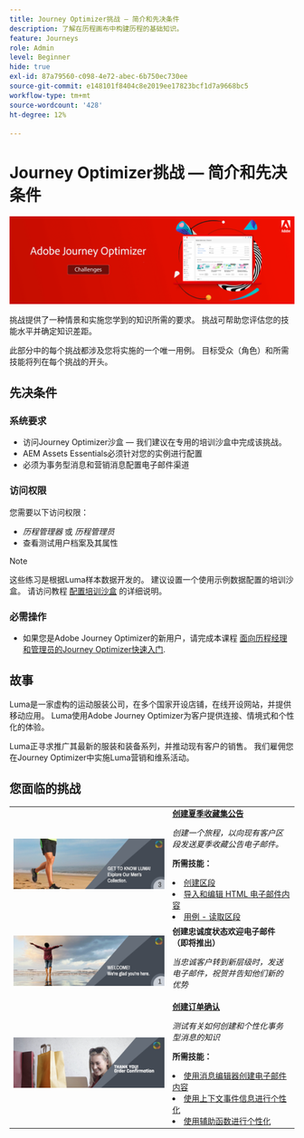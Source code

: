 ```yaml
---
title: Journey Optimizer挑战 — 简介和先决条件
description: 了解在历程画布中构建历程的基础知识。
feature: Journeys
role: Admin
level: Beginner
hide: true
exl-id: 87a79560-c098-4e72-abec-6b750ec730ee
source-git-commit: e148101f8404c8e2019ee17823bcf1d7a9668bc5
workflow-type: tm+mt
source-wordcount: '428'
ht-degree: 12%

---
```


# Journey Optimizer挑战 — 简介和先决条件

![AJO挑战横幅](./assets/ajo-banner-challenges.png)

挑战提供了一种情景和实施您学到的知识所需的要求。 挑战可帮助您评估您的技能水平并确定知识差距。

此部分中的每个挑战都涉及您将实施的一个唯一用例。 目标受众（角色）和所需技能将列在每个挑战的开头。

## 先决条件

### 系统要求

* 访问Journey Optimizer沙盒 — 我们建议在专用的培训沙盒中完成该挑战。
* AEM Assets Essentials必须针对您的实例进行配置
* 必须为事务型消息和营销消息配置电子邮件渠道

### 访问权限

您需要以下访问权限：
* *历程管理器* 或 *历程管理员*
* 查看测试用户档案及其属性

>[!NOTE]
> 这些练习是根据Luma样本数据开发的。 建议设置一个使用示例数据配置的培训沙盒。 请访问教程 [配置培训沙盒](/help/tutorial-configure-a-training-sandbox/introduction-and-prerequisites.md) 的详细说明。

### 必需操作

* 如果您是Adobe Journey Optimizer的新用户，请完成本课程 [面向历程经理和管理员的Journey Optimizer快速入门](https://experienceleague.adobe.com/?recommended=JourneyOptimizer-U-1-2021.1).


## 故事

Luma是一家虚构的运动服装公司，在多个国家开设店铺，在线开设网站，并提供移动应用。 Luma使用Adobe Journey Optimizer为客户提供连接、情境式和个性化的体验。

Luma正寻求推广其最新的服装和装备系列，并推动现有客户的销售。 我们雇佣您在Journey Optimizer中实施Luma营销和维系活动。

## 您面临的挑战

<table>
<tr>
<td>
 <div>
      <a href="summer-collection-announcement-challenge.md">
        <img alt="夏季收藏公告图像" src="./assets/email-assets/luma-transactional-onboarding-3.png"/>
      </a>
      </div>
  </td>
  <td>
   <strong><a href="summer-collection-announcement-challenge.md">创建夏季收藏集公告 </strong>
    </a>
      <p>
      <em>创建一个旅程，以向现有客户区段发送夏季收藏公告电子邮件。 </em>
      <p>
      <b>所需技能：</b>
      <li><a href="https://experienceleague.adobe.com/docs/journey-optimizer-learn/tutorials/profiles-segments-subscriptions/create-segments.html"> 创建区段</li>
      <li><a href="https://experienceleague.adobe.com/docs/journey-optimizer-learn/tutorials/create-messages/create-emails/import-and-author-html-email-content.html">导入和编辑 HTML 电子邮件内容</li>
      <li><a href="https://experienceleague.adobe.com/docs/journey-optimizer-learn/tutorials/create-journeys/use-case-read-segment.html">用例 - 读取区段</li>
  </td>
  </tr>
   <tr>
    <td>
    <div>
    <a>
      <img alt="欢迎" src="./assets/email-assets/luma-transactional-onboarding-1.png"/>
    </a>
    </div>
    <td>
    <div >
      <a>
    <strong>创建忠诚度状态欢迎电子邮件（即将推出） </strong>
    </a>
    </div>
    <p>
    <em>当忠诚客户转到新层级时，发送电子邮件，祝贺并告知他们新的优势</em>
    <p>
  </td>
  </tr>
  <tr>
  <td>
  <div>
    <a href="order-confirmation-challenge.md">
      <img alt="Luma电子邮件" src="./assets/email-assets/luma-transactional-order-confirmation.png"/>
    </a>
  </td>
  <td>
      <a href="order-confirmation-challenge.md">
    <strong><a href="order-confirmation-challenge.md">创建订单确认</strong>
    </a>
    <div>
    <p>
    <em>测试有关如何创建和个性化事务型消息的知识
    </em>
    <p>
    <b>所需技能：</b>
      <li><a href="https://experienceleague.adobe.com/docs/journey-optimizer-learn/tutorials/create-messages/create-email-content-with-the-message-editor.html"> 使用消息编辑器创建电子邮件内容</li>
      <li><a href="https://experienceleague.adobe.com/docs/journey-optimizer-learn/tutorials/personalize-content/use-contextual-event-information-for-personalization.html">使用上下文事件信息进行个性化</li>
      <li><a href="https://experienceleague.adobe.com/docs/journey-optimizer-learn/tutorials/personalize-content/use-helper-functions-for-personalization.html?lang=en">使用辅助函数进行个性化</li>
  </td>
</table>

